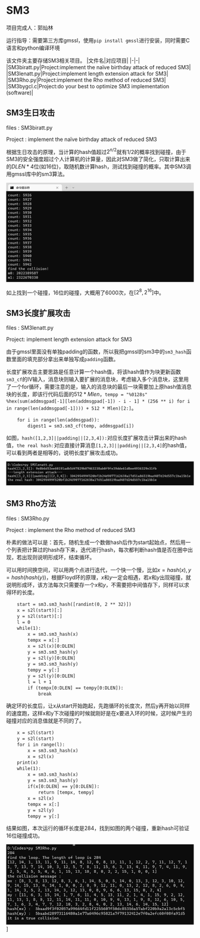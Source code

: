 # SM3

项目完成人：郭灿林

运行指导：需要第三方库gmssl，使用`pip install gmssl`进行安装，同时需要C语言和python编译环境

该文件夹主要存储SM3相关项目。
|文件名|对应项目|
|-|-|
|SM3biratt.py|Project:implement the naïve birthday attack of reduced SM3|
|SM3lenatt.py|Project:implement length extension attack for SM3|
|SM3Rho.py|Project:implement the Rho method of reduced SM3|
|SM3bygcl.c|Project:do your best to optimize SM3 implementation (software)|

## SM3生日攻击

files : SM3biratt.py

Project : implement the naïve birthday attack of reduced SM3

根据生日攻击的原理，当计算的hash值超过$2^{n/2}$就有$1/2$的概率找到碰撞，由于SM3的安全强度超过个人计算机的计算量，因此对SM3做了简化，只取计算出来的$DLEN * 4$位(如16位)，取随机数计算hash，测试找到碰撞的概率。其中SM3调用gmssl库中的sm3算法。

![pic](/SM3bygcl/ScreenShot/birthday.png)

如上找到一个碰撞，16位的碰撞，大概用了6000次，在$[2^8,2^{16}]$中。

## SM3长度扩展攻击

files : SM3lenatt.py

Project: implement length extension attack for SM3

由于gmssl里面没有单独padding的函数，所以我把gmssl的sm3中的`sm3_hash`函数里面的填充部分拿出来单独写成`padding`函数。

长度扩展攻击主要思路是任意计算一个hash值，将该hash值作为块更新函数`sm3_cf`的IV输入，消息块则输入要扩展的消息块，考虑输入多个消息块，这里用了一个for循环，需要注意的是，输入的消息块的最后一块需要加上原hash值消息块的长度，即该行代码后面的$512 * Mlen$，`tempp = "%0128s" %hex(sum(addmsgpad[-1][len(addmsgpad[-1]) - i - 1] * (256 ** i) for i in range(len(addmsgpad[-1]))) + 512 * Mlen)[2:]`。

```
    for i in range(len(addmsgpad)):
        digest1 = sm3.sm3_cf(temp, addmsgpad[i])
```

如图，`hash([1,2,3]||padding||[2,3,4]):`对应长度扩展攻击计算出来的hash值，`the real hash:`对应直接计算消息`[1,2,3]||padding||[2,3,4]`的hash值，可以看到两者是相等的，说明长度扩展攻击成功。

![pic](/SM3bygcl/ScreenShot/LengthExtension.png)

## SM3 Rho方法

files : SM3Rho.py

Project : implement the Rho method of reduced SM3

朴素的做法可以是：首先，随机生成一个数做hash后作为start起始点，然后用一个列表把计算过的hash存下来，迭代进行hash，每次都判断hash值是否在圈中出现，若出现则说明形成环，结束循环。

可以用时间换空间，可以用两个点进行迭代，一个快一个慢，比如$x = hash(x), y = hash(hash(y))$，根据Floyd环的原理，$x$和$y$一定会相遇，若$x$和$y$出现碰撞，就说明形成环，该方法每次只需要存一个$x$和$y$，不需要把中间值存下，同样可以求得环的长度。

```
    start = sm3.sm3_hash([randint(0, 2 ** 32)])
    x = s2l(start)[:]
    y = s2l(start)[:]
    l = 0
    while(1):
        x = sm3.sm3_hash(x)
        tempx = x[:]
        x = s2l(x)[0:DLEN]
        y = sm3.sm3_hash(y)
        y = s2l(y)[0:DLEN]
        y = sm3.sm3_hash(y)
        tempy = y[:]
        y = s2l(y)[0:DLEN]
        l = l + 1
        if (tempx[0:DLEN] == tempy[0:DLEN]):
            break
```

确定环的长度后，让x从start开始跑起，先跑循环的长度次，然后y再开始以同样的速度跑，这样x和y下次碰撞的时候就刚好是在x要进入环的时候，这时候产生的碰撞对应的消息值就是不同的了。

```
    x = s2l(start)
    y = s2l(start)
    for i in range(l):
        x = sm3.sm3_hash(x)
        x = s2l(x)
    print(x)
    while(1):
        x = sm3.sm3_hash(x)
        y = sm3.sm3_hash(y)
        if(x[0:DLEN] == y[0:DLEN]):
            return [tempx, tempy]
        x = s2l(x)
        tempx = x[:]
        y = s2l(y)
        tempy = y[:]
```

结果如图，本次运行的循环长度是284，找到如图的两个碰撞，重新hash可验证16位碰撞成功。

![pic](/SM3bygcl/ScreenShot/Rho.png)]
